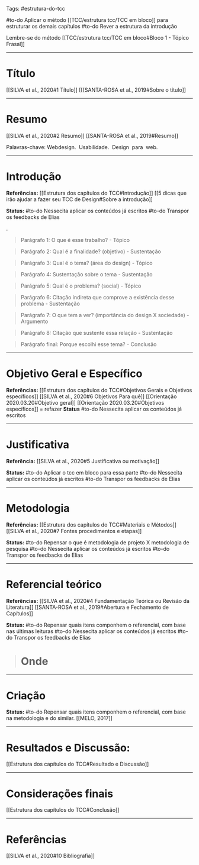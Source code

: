 Tags: #estrutura-do-tcc 

#to-do Aplicar o método [[TCC/estrutura tcc/TCC em bloco]] para estruturar os demais capítulos
#to-do Rever a estrutura da introdução

Lembre-se do método 
[[TCC/estrutura tcc/TCC em bloco#Bloco 1 - Tópico Frasal]]

---

# Título
[[SILVA et al., 2020#1 Título]]
[[[SANTA-ROSA et al., 2019#Sobre o título]]

---

# Resumo
[[SILVA et al., 2020#2 Resumo]]
[[SANTA-ROSA et al., 2019#Resumo]]

   Palavras-chave: Webdesign.  Usabilidade.  Design  para  web.
   
   -----

# Introdução
**Referências:**
[[Estrutura dos capítulos do TCC#Introdução]]
[[5 dicas que irão ajudar a fazer seu TCC de Design#Sobre a introdução]]

**Status:**
#to-do Nessecita aplicar os conteúdos já escritos
#to-do Transpor os feedbacks de Elias

.

> Parágrafo 1: O que é esse trabalho?  - Tópico

> Parágrafo 2: Qual é a finalidade? (objetivo) - Sustentação

> Parágrafo 3: Qual é o tema? (área do design) - Tópico

> Parágrafo 4: Sustentação sobre o tema - Sustentação

> Parágrafo 5: Qual é o problema? (social) - Tópico

> Parágrafo 6: Citação indireta que comprove a existência desse problema - Sustentação

> Parágrafo 7: O que tem a ver? (importância do design X sociedade) - Argumento

> Parágrafo 8: Citação que sustente essa relação - Sustentação

> Parágrafo final: Porque escolhi esse tema? - Conclusão

---
# Objetivo Geral e Específico
**Referências:**
[[Estrutura dos capítulos do TCC#Objetivos Gerais e Objetivos específicos]]
[[SILVA et al., 2020#6 Objetivos Para quê]]
[[Orientação 2020.03.20#Objetivo geral]]
[[Orientação 2020.03.20#Objetivos específicos]] = refazer
**Status**
#to-do Nessecita aplicar os conteúdos já escritos

---
# Justificativa  
**Referência:**
[[SILVA et al., 2020#5 Justificativa ou motivação]]

**Status:**
#to-do Aplicar o tcc em bloco para essa parte 
#to-do Nessecita aplicar os conteúdos já escritos
#to-do Transpor os feedbacks de Elias

---
# Metodologia
**Referências:**
[[Estrutura dos capítulos do TCC#Materiais e Métodos]]
[[SILVA et al., 2020#7 Fontes procedimentos e etapas]]

**Status:**
#to-do Repensar o que é metodologia de projeto X metodologia de pesquisa
#to-do Nessecita aplicar os conteúdos já escritos
#to-do Transpor os feedbacks de Elias

---
# Referencial teórico
**Referências:**
[[SILVA et al., 2020#4 Fundamentação Teórica ou Revisão da Literatura]]
[[SANTA-ROSA et al., 2019#Abertura e Fechamento de Capítulos]]

**Status:**
#to-do Repensar quais itens componhem o referencial, com base nas últimas leituras
#to-do Nessecita aplicar os conteúdos já escritos
#to-do Transpor os feedbacks de Elias
> # Onde 
---
# Criação
**Status:**
#to-do Repensar quais itens componhem o referencial, com base na metodologia e do similar. [[MELO, 2017]]

 ----
 
 # Resultados e Discussão:  
[[Estrutura dos capítulos do TCC#Resultado e Discussão]]

----
# Considerações finais
[[Estrutura dos capítulos do TCC#Conclusão]]

-----
# Referências
[[SILVA et al., 2020#10 Bibliografia]]